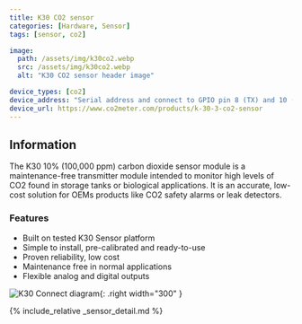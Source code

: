 ```yaml
---
title: K30 CO2 sensor
categories: [Hardware, Sensor]
tags: [sensor, co2]

image:
  path: /assets/img/k30co2.webp
  src: /assets/img/k30co2.webp
  alt: "K30 CO2 sensor header image"

device_types: [co2]
device_address: "Serial address and connect to GPIO pin 8 (TX) and 10 (RX). Ex: `/dev/ttyS0`"
device_url: https://www.co2meter.com/products/k-30-3-co2-sensor
---
```


## Information

The K30 10% (100,000 ppm) carbon dioxide sensor module is a maintenance-free transmitter module intended to monitor high levels of CO2  found in storage tanks or biological applications. It is an accurate, low-cost solution for OEMs products like CO2 safety alarms or leak detectors.

### Features

- Built on tested K30 Sensor platform
- Simple to install, pre-calibrated and ready-to-use
- Proven reliability, low cost
- Maintenance free in normal applications
- Flexible analog and digital outputs

![K30 Connect diagram](/assets/img/Serial.webp){: .right width="300" }

{% include_relative _sensor_detail.md %}
